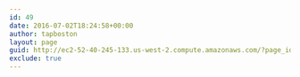 ```yaml
---
id: 49
date: 2016-07-02T18:24:58+00:00
author: tapboston
layout: page
guid: http://ec2-52-40-245-133.us-west-2.compute.amazonaws.com/?page_id=49
exclude: true
---
```

